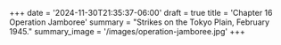 +++
date = '2024-11-30T21:35:37-06:00'
draft = true
title = 'Chapter 16 Operation Jamboree'
summary = "Strikes on the Tokyo Plain, February 1945."
summary_image = '/images/operation-jamboree.jpg'
+++
